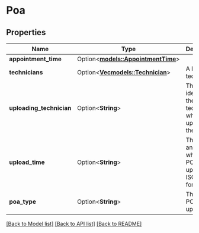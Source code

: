 # Poa

## Properties

Name | Type | Description | Notes
------------ | ------------- | ------------- | -------------
**appointment_time** | Option<[**models::AppointmentTime**](AppointmentTime.md)> |  | [optional]
**technicians** | Option<[**Vec<models::Technician>**](Technician.md)> | A list of technicians. | [optional]
**uploading_technician** | Option<**String**> | The identifier of the technician who uploaded the POA. | [optional]
**upload_time** | Option<**String**> | The date and time when the POA was uploaded in ISO 8601 format. | [optional]
**poa_type** | Option<**String**> | The type of POA uploaded. | [optional]

[[Back to Model list]](../README.md#documentation-for-models) [[Back to API list]](../README.md#documentation-for-api-endpoints) [[Back to README]](../README.md)


